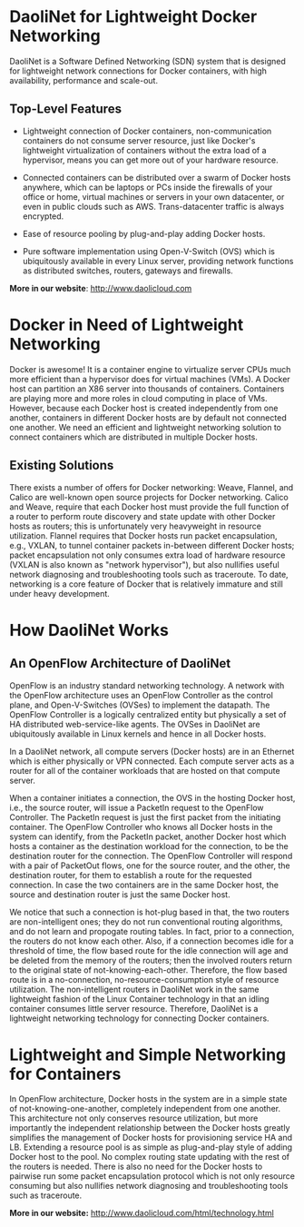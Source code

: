 DaoliNet for Lightweight Docker Networking
=================

DaoliNet is a Software Defined Networking (SDN) system that is designed for lightweight network connections for Docker containers, with high availability, performance and scale-out.

Top-Level Features
------------------
* Lightweight connection of Docker containers, non-communication containers do not consume server resource, just like Docker's lightweight virtualization of containers without the extra load of a hypervisor, means you can get more out of your hardware resource.

* Connected containers can be distributed over a swarm of Docker hosts anywhere, which can be laptops or PCs inside the firewalls of your office or home, virtual machines or servers in your own datacenter, or even in public clouds such as AWS. Trans-datacenter traffic is always encrypted.

* Ease of resource pooling by plug-and-play adding Docker hosts.

* Pure software implementation using Open-V-Switch (OVS) which is ubiquitously available in every Linux server, providing network functions as distributed switches, routers, gateways and firewalls.

**More in our website**:  http://www.daolicloud.com

Docker in Need of Lightweight Networking
=================

Docker is awesome! It is a container engine to virtualize server CPUs much more efficient than a hypervisor does for virtual machines (VMs). A Docker host can partition an X86 server into thousands of containers. Containers are playing more and more roles in cloud computing in place of VMs. However, because each Docker host is created independently from one another, containers in different Docker hosts are by default not connected one another. We need an efficient and lightweight networking solution to connect containers which are distributed in multiple Docker hosts.

Existing Solutions
------------------
There exists a number of offers for Docker networking: Weave, Flannel, and Calico are well-known open source projects for Docker networking. Calico and Weave, require that each Docker host must provide the full function of a router to perform route discovery and state update with other Docker hosts as routers; this is unfortunately very heavyweight in resource utilization. Flannel requires that Docker hosts run packet encapsulation, e.g., VXLAN, to tunnel container packets in-between different Docker hosts; packet encapsulation not only consumes extra load of hardware resource (VXLAN is also known as "network hypervisor"), but also nullifies useful network diagnosing and troubleshooting tools such as traceroute. To date, networking is a core feature of Docker that is relatively immature and still under heavy development.

How DaoliNet Works
==================

An OpenFlow Architecture of DaoliNet
-------
OpenFlow is an industry standard networking technology. A network with the OpenFlow architecture uses an OpenFlow Controller as the control plane, and Open-V-Switches (OVSes) to implement the datapath. The OpenFlow Controller is a logically centralized entity but physically a set of HA distributed web-service-like agents. The OVSes in DaoliNet are ubiquitously available in Linux kernels and hence in all Docker hosts.

In a DaoliNet network, all compute servers (Docker hosts) are in an Ethernet which is either physically or VPN connected. Each compute server acts as a router for all of the container workloads that are hosted on that compute server.

When a container initiates a connection, the OVS in the hosting Docker host, i.e., the source router, will issue a PacketIn request to the OpenFlow Controller. The PacketIn request is just the first packet from the initiating container. The OpenFlow Controller who knows all Docker hosts in the system can identify, from the PacketIn packet, another Docker host which hosts a container as the destination workload for the connection, to be the destination router for the connection. The OpenFlow Controller will respond with a pair of PacketOut flows, one for the source router, and the other, the destination router, for them to establish a route for the requested connection. In case the two containers are in the same Docker host, the source and destination router is just the same Docker host.

We notice that such a connection is hot-plug based in that, the two routers are non-intelligent ones; they do not run conventional routing algorithms, and do not learn and propogate routing tables. In fact, prior to a connection, the routers do not know each other. Also, if a connection becomes idle for a threshold of time, the flow based route for the idle connection will age and be deleted from the memory of the routers; then the involved routers return to the original state of not-knowing-each-other. Therefore, the flow based route is in a no-connection, no-resource-consumption style of resource utilization. The non-intelligent routers in DaoliNet work in the same lightweight fashion of the Linux Container technology in that an idling container consumes little server resource. Therefore, DaoliNet is a lightweight networking technology for connecting Docker containers.

Lightweight and Simple Networking for Containers
====================================
In OpenFlow architecture, Docker hosts in the system are in a simple state of not-knowing-one-another, completely independent from one another. This architecture not only conserves resource utilization, but more importantly the independent relationship between the Docker hosts greatly simplifies the management of Docker hosts for provisioning service HA and LB. Extending a resource pool is as simple as plug-and-play style of adding Docker host to the pool. No complex routing state updating with the rest of the routers is needed. There is also no need for the Docker hosts to pairwise run some packet encapsulation protocol which is not only resource consuming but also nullifies network diagnosing and troubleshooting tools such as traceroute.

**More in our website:** http://www.daolicloud.com/html/technology.html

